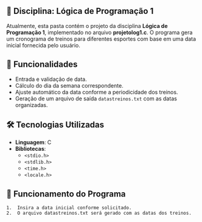 
## 📌 Disciplina: Lógica de Programação 1  

Atualmente, esta pasta contém o projeto da disciplina **Lógica de Programação 1**, implementado no arquivo **projetolog1.c**. O programa gera um cronograma de treinos para diferentes esportes com base em uma data inicial fornecida pelo usuário.  

## 🚀 Funcionalidades  

- Entrada e validação de data.  
- Cálculo do dia da semana correspondente.  
- Ajuste automático da data conforme a periodicidade dos treinos.  
- Geração de um arquivo de saída `datastreinos.txt` com as datas organizadas.  

## 🛠 Tecnologias Utilizadas  

- **Linguagem**: C  
- **Bibliotecas**:  
  - `<stdio.h>`  
  - `<stdlib.h>`  
  - `<time.h>`  
  - `<locale.h>`  

## 📄 Funcionamento do Programa  

	1.	Insira a data inicial conforme solicitado.
	2.	O arquivo datastreinos.txt será gerado com as datas dos treinos.
